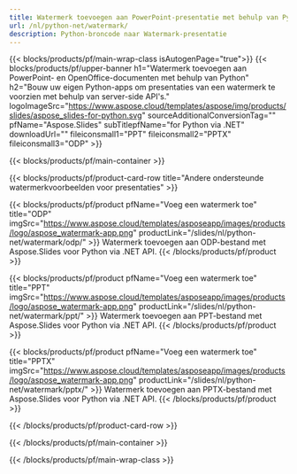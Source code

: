 ```yaml
---
title: Watermerk toevoegen aan PowerPoint-presentatie met behulp van Python
url: /nl/python-net/watermark/
description: Python-broncode naar Watermark-presentatie
---
```


{{< blocks/products/pf/main-wrap-class isAutogenPage="true">}}
{{< blocks/products/pf/upper-banner h1="Watermerk toevoegen aan PowerPoint- en OpenOffice-documenten met behulp van Python" h2="Bouw uw eigen Python-apps om presentaties van een watermerk te voorzien met behulp van server-side API's." logoImageSrc="https://www.aspose.cloud/templates/aspose/img/products/slides/aspose_slides-for-python.svg" sourceAdditionalConversionTag="" pfName="Aspose.Slides" subTitlepfName="for Python via .NET" downloadUrl="" fileiconsmall1="PPT" fileiconsmall2="PPTX" fileiconsmall3="ODP" >}}

{{< blocks/products/pf/main-container >}}

{{< blocks/products/pf/product-card-row title="Andere ondersteunde watermerkvoorbeelden voor presentaties" >}}

{{< blocks/products/pf/product pfName="Voeg een watermerk toe" title="ODP" imgSrc="https://www.aspose.cloud/templates/asposeapp/images/products/logo/aspose_watermark-app.png" productLink="/slides/nl/python-net/watermark/odp/" >}}
Watermerk toevoegen aan ODP-bestand met Aspose.Slides voor Python via .NET API.
{{< /blocks/products/pf/product >}}

{{< blocks/products/pf/product pfName="Voeg een watermerk toe" title="PPT" imgSrc="https://www.aspose.cloud/templates/asposeapp/images/products/logo/aspose_watermark-app.png" productLink="/slides/nl/python-net/watermark/ppt/" >}}
Watermerk toevoegen aan PPT-bestand met Aspose.Slides voor Python via .NET API.
{{< /blocks/products/pf/product >}}

{{< blocks/products/pf/product pfName="Voeg een watermerk toe" title="PPTX" imgSrc="https://www.aspose.cloud/templates/asposeapp/images/products/logo/aspose_watermark-app.png" productLink="/slides/nl/python-net/watermark/pptx/" >}}
Watermerk toevoegen aan PPTX-bestand met Aspose.Slides voor Python via .NET API.
{{< /blocks/products/pf/product >}}



{{< /blocks/products/pf/product-card-row >}}

{{< /blocks/products/pf/main-container >}}
    
{{< /blocks/products/pf/main-wrap-class >}}